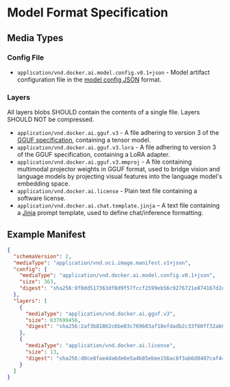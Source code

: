 # Model Format Specification

## Media Types

### Config File
- `application/vnd.docker.ai.model.config.v0.1+json` - Model artifact configuration file in the [model config JSON](config.md) format.

### Layers
All layers blobs SHOULD contain the contents of a single file. Layers SHOULD NOT be compressed.

- `application/vnd.docker.ai.gguf.v3` - A file adhering to version 3 of the [GGUF specification](https://github.com/ggml-org/ggml/blob/master/docs/gguf.md), containing a tensor model.
- `application/vnd.docker.ai.gguf.v3.lora` - A file adhering to version 3 of the GGUF specification, containing a LoRA adapter.
- `application/vnd.docker.ai.gguf.v3.mmproj` - A file containing multimodal projector weights in GGUF format, used to bridge vision and language models by projecting visual features into the language model's embedding space.
- `application/vnd.docker.ai.license` - Plain text file containing a software license.
- `application/vnd.docker.ai.chat.template.jinja` – A text file containing a [Jinja](https://jinja.palletsprojects.com/en/stable/) prompt template, used to define chat/inference formatting.

## Example Manifest

```json
{
  "schemaVersion": 2,
  "mediaType": "application/vnd.oci.image.manifest.v1+json",
  "config": {
    "mediaType": "application/vnd.docker.ai.model.config.v0.1+json",
    "size": 363,
    "digest": "sha256:9f0dd517363df0d9f57fccf2599eb56c9276721e874167d2e31959669a13ec17"
  },
  "layers": [
    {
      "mediaType": "application/vnd.docker.ai.gguf.v3",
      "size": 637699456,
      "digest": "sha256:2af3b81862c6be03c769683af18efdadb2c33f60ff32ab6f83e42c043d6c7816"
    },
    {
      "mediaType": "application/vnd.docker.ai.license",
      "size": 13,
      "digest": "sha256:d0ce8fae4da6de6e5a4b85ebee156ac8f3ab6d8407caf4493968d34e9bc3939e"
    }
  ]
}
```
